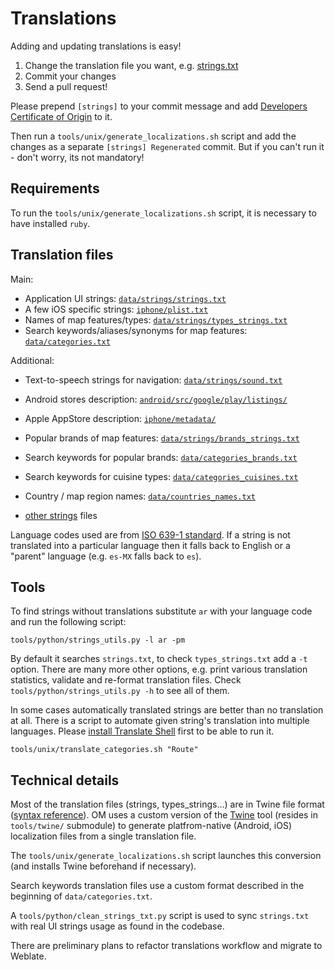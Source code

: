 # Translations

Adding and updating translations is easy!
1. Change the translation file you want, e.g. [strings.txt](../data/strings/strings.txt)
2. Commit your changes
3. Send a pull request!

Please prepend `[strings]` to your commit message and add [Developers Certificate of Origin](CONTRIBUTING.md#legal-requirements) to it.

Then run a `tools/unix/generate_localizations.sh` script and add the changes as a separate `[strings] Regenerated` commit.
But if you can't run it - don't worry, its not mandatory!

## Requirements

To run the `tools/unix/generate_localizations.sh` script, it is necessary to have installed `ruby`.

## Translation files

Main:
- Application UI strings: [`data/strings/strings.txt`](../data/strings/strings.txt)
- A few iOS specific strings: [`iphone/plist.txt`](../iphone/plist.txt)
- Names of map features/types: [`data/strings/types_strings.txt`](../data/strings/types_strings.txt)
- Search keywords/aliases/synonyms for map features: [`data/categories.txt`](../data/categories.txt)

Additional:
- Text-to-speech strings for navigation: [`data/strings/sound.txt`](../data/strings/sound.txt)

- Android stores description: [`android/src/google/play/listings/`](../android/src/google/play/listings/)
- Apple AppStore description: [`iphone/metadata/`](../iphone/metadata/)

- Popular brands of map features: [`data/strings/brands_strings.txt`](../data/strings/brands_strings.txt)
- Search keywords for popular brands: [`data/categories_brands.txt`](../data/categories_brands.txt)
- Search keywords for cuisine types: [`data/categories_cuisines.txt`](../data/categories_cuisines.txt)

- Country / map region names: [`data/countries_names.txt`](../data/countries_names.txt)

- [other strings](STRUCTURE.md#strings-and-translations) files

Language codes used are from [ISO 639-1 standard](https://en.wikipedia.org/wiki/List_of_ISO_639-1_codes).
If a string is not translated into a particular language then it falls back to English or a "parent" language (e.g. `es-MX` falls back to `es`).

## Tools

To find strings without translations substitute `ar` with your language code and run the following script:
```
tools/python/strings_utils.py -l ar -pm
```
By default it searches `strings.txt`, to check `types_strings.txt` add a `-t` option.
There are many more other options, e.g. print various translation statistics, validate and re-format translation files.
Check `tools/python/strings_utils.py -h` to see all of them.

In some cases automatically translated strings are better than no translation at all.
There is a script to automate given string's translation into multiple languages.
Please [install Translate Shell](https://www.soimort.org/translate-shell/#installation) first to be able to run it.

```
tools/unix/translate_categories.sh "Route"
```

## Technical details

Most of the translation files (strings, types_strings...) are in Twine file format ([syntax reference](https://github.com/organicmaps/twine/blob/organicmaps/README.md)).
OM uses a custom version of the [Twine](https://github.com/organicmaps/twine)
tool (resides in `tools/twine/` submodule) to generate platfrom-native (Android, iOS)
localization files from a single translation file.

The `tools/unix/generate_localizations.sh` script launches this conversion
(and installs Twine beforehand if necessary).

Search keywords translation files use a custom format described in the beginning of `data/categories.txt`.

A `tools/python/clean_strings_txt.py` script is used to sync `strings.txt` with real UI strings usage as found in the codebase.

There are preliminary plans to refactor translations workflow and migrate to Weblate.
